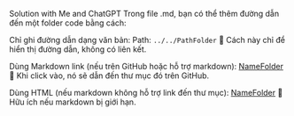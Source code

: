 Solution with Me and ChatGPT
Trong file .md, bạn có thể thêm đường dẫn đến một folder code bằng cách:

Chỉ ghi đường dẫn dạng văn bản:
Path: `../../PathFolder`
📌 Cách này chỉ để hiển thị đường dẫn, không có liên kết.

Dùng Markdown link (nếu trên GitHub hoặc hỗ trợ markdown):
[NameFolder](../../NameFolder/)
📌 Khi click vào, nó sẽ dẫn đến thư mục đó trên GitHub.

Dùng HTML (nếu markdown không hỗ trợ link đến thư mục):
<a href="../../NameFolder/">NameFolder</a>
📌 Hữu ích nếu markdown bị giới hạn.
